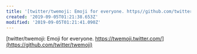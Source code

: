 ```yaml
---
title: '[twitter/twemoji: Emoji for everyone. https//github.com/twitter/twemoji)'
created: '2019-09-05T01:21:38.653Z'
modified: '2019-09-05T01:21:41.090Z'
---
```


[twitter/twemoji: Emoji for everyone. https://twemoji.twitter.com/](https://github.com/twitter/twemoji)

